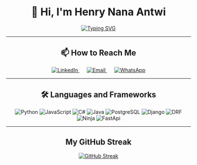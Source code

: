 <link rel="stylesheet" href="https://cdnjs.cloudflare.com/ajax/libs/font-awesome/5.15.4/css/all.min.css">

<h1 align="center">👋 Hi, I'm Henry Nana Antwi</h1>

<div align="center">
  <a href="https://git.io/typing-svg">
    <img src="https://readme-typing-svg.demolab.com?font=Fira+Code&pause=1000&center=true&vCenter=true&random=false&width=435&lines=Experienced+junior+developer;I+love+being+creative;Backend+developer;AI%2C+Big+Data+and+Machine+Learning+enthusiast" alt="Typing SVG" />
  </a>
</div>

<hr>

<h2 align="center">📫 How to Reach Me</h2>

<div align="center">
  <a href="https://www.linkedin.com/in/henry-antwi-891906202/" style="margin: 0 10px;">
    <img src="https://img.shields.io/badge/LinkedIn-0077B5?style=for-the-badge&logo=linkedin&logoColor=white" alt="LinkedIn">
  </a>
  <a href="mailto:antwi.henry@outlook.com" style="margin: 0 10px;">
    <img src="https://img.shields.io/badge/Email-D14836?style=for-the-badge&logo=gmail&logoColor=white" alt="Email">
  </a>
  <a href="https://wa.me/233200570130" style="margin: 0 10px;">
    <img src="https://img.shields.io/badge/WhatsApp-25D366?style=for-the-badge&logo=whatsapp&logoColor=white" alt="WhatsApp">
  </a>
</div>

<hr>

<h2 align="center">🛠️ Languages and Frameworks</h2>

<div align="center">
  <img src="https://img.shields.io/badge/Python-3776AB?style=for-the-badge&logo=python&logoColor=white" alt="Python">
  <img src="https://img.shields.io/badge/JavaScript-323330?style=for-the-badge&logo=javascript&logoColor=F7DF1E" alt="JavaScript">
  <img src="https://img.shields.io/badge/C%23-239120?style=for-the-badge&logo=c-sharp&logoColor=white" alt="C#">
  <img src="https://img.shields.io/badge/Java-007396?style=for-the-badge&logo=java&logoColor=white" alt="Java">
  <img src="https://img.shields.io/badge/postgreSQL-336791?style=for-the-badge&logo=postgresql&logoColor=white" alt="PostgreSQL">
  <img src="https://img.shields.io/badge/Django-092E20?style=for-the-badge&logo=django&logoColor=white" alt="Django">
  <img src="https://img.shields.io/badge/DRF-092E20?style=for-the-badge&logo=django&logoColor=white" alt="DRF">
  <img src="https://img.shields.io/badge/Ninja-092E20?style=for-the-badge&logo=ninja&logoColor=white" alt="Ninja">
  <img src="https://img.shields.io/badge/FastApi-009688?style=for-the-badge&logo=fastapi&logoColor=white" alt="FastApi">
</div>

<hr>

<h2 align="center">My GitHub Streak</h2>

<div align="center">
  <a href="https://git.io/streak-stats">
    <img src="https://streak-stats.demolab.com/?user=henryantwi&theme=dark&hide_border=true&date_format=M%20j%5B%2C%20Y%5D" alt="GitHub Streak">
  </a>
</div>
